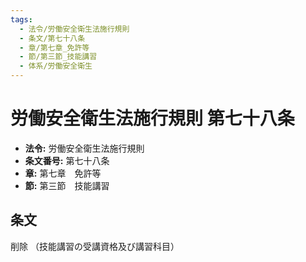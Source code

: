 ```yaml
---
tags:
  - 法令/労働安全衛生法施行規則
  - 条文/第七十八条
  - 章/第七章_免許等
  - 節/第三節_技能講習
  - 体系/労働安全衛生
---
```

# 労働安全衛生法施行規則 第七十八条

- **法令:** 労働安全衛生法施行規則
- **条文番号:** 第七十八条
- **章:** 第七章　免許等
- **節:** 第三節　技能講習

## 条文
削除
（技能講習の受講資格及び講習科目）

